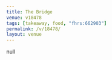 ```yaml
---
title: The Bridge
venue: v18478
tags: [takeaway, food, "fhrs:662903"]
permalink: /v/18478/
layout: venue
---
```

null